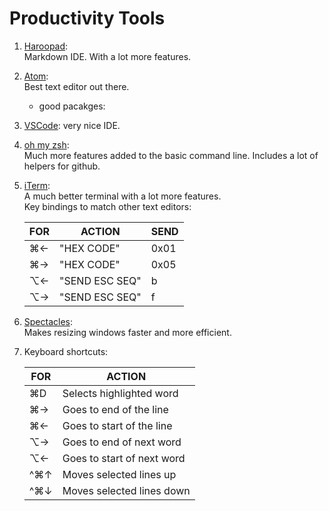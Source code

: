 # Productivity Tools

1. [Haroopad](http://pad.haroopress.com/page.html?f=editing-markdown):  
	Markdown IDE. With a lot more features.
2. [Atom](https://atom.io):  
	Best text editor out there.
    * good pacakges:
3. [VSCode](https://code.visualstudio.com/docs/?dv=osx):
	very nice IDE.
4. [oh my zsh](https://github.com/robbyrussell/oh-my-zsh):  
	Much more features added to the basic command line. Includes a lot of helpers for github.
5. [iTerm](https://www.iterm2.com):  
	A much better terminal with a lot more features.  
    Key bindings to match other text editors:

    |FOR  |ACTION        |SEND|
	|-----|--------------|----|
	|⌘←   |"HEX CODE"    |0x01|
    |⌘→   |"HEX CODE"    |0x05|
    |⌥←   |"SEND ESC SEQ"|b   |
    |⌥→   |"SEND ESC SEQ"|f   |

6. [Spectacles](https://www.spectacleapp.com):  
	Makes resizing windows faster and more efficient.
7. Keyboard shortcuts:

    |FOR  |ACTION                      |
	|------|---------------------------|
	|⌘D   |Selects highlighted word   |
    |⌘→   |Goes to end of the line    |
    |⌘←   |Goes to start of the line  |
    |⌥→   |Goes to end of next word   |
    |⌥←   |Goes to start of next word |
    |^⌘↑  |Moves selected lines up    |
    |^⌘↓  |Moves selected lines down  |

